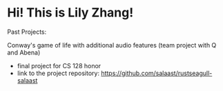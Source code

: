 # Hi! This is Lily Zhang!

Past Projects:

Conway's game of life with additional audio features (team project with Q and Abena)
  - final project for CS 128 honor
  - link to the project repository: https://github.com/salaast/rustseagull-salaast
